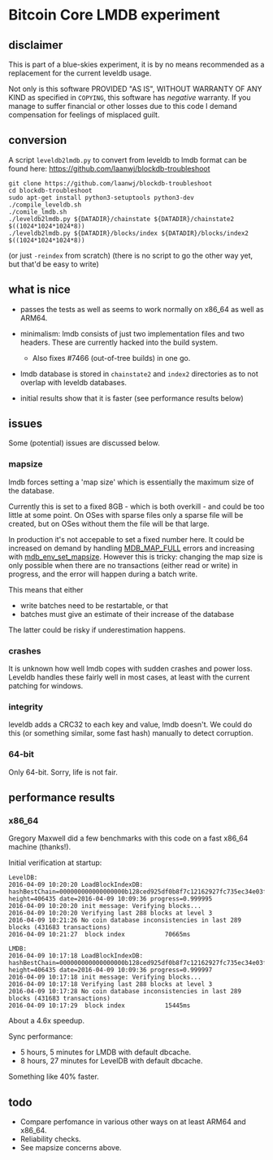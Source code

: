 Bitcoin Core LMDB experiment
==============================

disclaimer
-----------

This is part of a blue-skies experiment, it is by no means recommended as a
replacement for the current leveldb usage.

Not only is this software PROVIDED "AS IS", WITHOUT WARRANTY OF ANY KIND as
specified in `COPYING`, this software has *negative* warranty. If you manage to
suffer financial or other losses due to this code I demand compensation for
feelings of misplaced guilt.

conversion
-----------

A script `leveldb2lmdb.py` to convert from leveldb to lmdb format can be found here:
https://github.com/laanwj/blockdb-troubleshoot

    git clone https://github.com/laanwj/blockdb-troubleshoot
    cd blockdb-troubleshoot
    sudo apt-get install python3-setuptools python3-dev
    ./compile_leveldb.sh
    ./comile_lmdb.sh
    ./leveldb2lmdb.py ${DATADIR}/chainstate ${DATADIR}/chainstate2 $((1024*1024*1024*8))
    ./leveldb2lmdb.py ${DATADIR}/blocks/index ${DATADIR}/blocks/index2 $((1024*1024*1024*8)) 

(or just `-reindex` from scratch)
(there is no script to go the other way yet, but that'd be easy to write)

what is nice
--------------

- passes the tests as well as seems to work normally on x86_64 as well as ARM64.

- minimalism: lmdb consists of just two implementation files and two headers. These are currently hacked
  into the build system.

  - Also fixes #7466 (out-of-tree builds) in one go.

- lmdb database is stored in `chainstate2` and `index2` directories as to not overlap with leveldb
  databases.

- initial results show that it is faster (see performance results below)

issues
---------

Some (potential) issues are discussed below.

### mapsize

lmdb forces setting a 'map size' which is essentially the maximum size of the database.

Currently this is set to a fixed 8GB - which is both overkill - and could be too little at some point.
On OSes with sparse files only a sparse file will be created, but on OSes without them
the file will be that large.

In production it's not accepable to set a fixed number here.
It could be increased on demand by handling [MDB_MAP_FULL](http://symas.com/mdb/doc/group__errors.html#ga0a83370402a060c9175100d4bbfb9f25)
errors and increasing with [mdb_env_set_mapsize](http://symas.com/mdb/doc/group__mdb.html#gaa2506ec8dab3d969b0e609cd82e619e5).
However this is tricky: changing the map size is only possible when there are no transactions
(either read or write) in progress, and the error will happen during a batch write.

This means that either

- write batches need to be restartable, or that 
- batches must give an estimate of their increase of the database

The latter could be risky if underestimation happens.

### crashes

It is unknown how well lmdb copes with sudden crashes and power loss.
Leveldb handles these fairly well in most cases, at least with the current patching
for windows.

### integrity

leveldb adds a CRC32 to each key and value, lmdb doesn't.
We could do this (or something similar, some fast hash) manually to detect corruption.

### 64-bit

Only 64-bit. Sorry, life is not fair.

performance results
--------------------

### x86_64

Gregory Maxwell did a few benchmarks with this code on a fast x86_64 machine (thanks!).

Initial verification at startup:
```
LevelDB:
2016-04-09 10:20:20 LoadBlockIndexDB: hashBestChain=000000000000000000b128ced925df0b8f7c12162927fc735ec34e03f26a7e22 height=406435 date=2016-04-09 10:09:36 progress=0.999995
2016-04-09 10:20:20 init message: Verifying blocks...
2016-04-09 10:20:20 Verifying last 288 blocks at level 3
2016-04-09 10:21:26 No coin database inconsistencies in last 289 blocks (431683 transactions)
2016-04-09 10:21:27  block index           70665ms

LMDB:
2016-04-09 10:17:18 LoadBlockIndexDB: hashBestChain=000000000000000000b128ced925df0b8f7c12162927fc735ec34e03f26a7e22 height=406435 date=2016-04-09 10:09:36 progress=0.999997
2016-04-09 10:17:18 init message: Verifying blocks...
2016-04-09 10:17:18 Verifying last 288 blocks at level 3
2016-04-09 10:17:28 No coin database inconsistencies in last 289 blocks (431683 transactions)
2016-04-09 10:17:29  block index           15445ms
```
About a 4.6x speedup.

Sync performance:

- 5 hours, 5 minutes for LMDB with default dbcache.
- 8 hours, 27 minutes for LevelDB with default dbcache.

Something like 40% faster.

todo
------

- Compare perfomance in various other ways on at least ARM64 and x86_64.
- Reliability checks.
- See mapsize concerns above.
